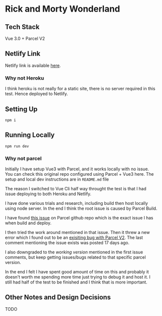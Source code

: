 # Rick and Morty Wonderland

## Tech Stack
Vue 3.0 + Parcel V2

## Netlify Link
Netlify link is available [here](#toreplace).

### Why not Heroku
I think heroku is not really for a static site, there is no server required in this test. Hence deployed to Netlify.

## Setting Up

```
npm i
```

## Running Locally
```
npm run dev
```

### Why not parcel
Initially I have setup Vue3 with Parcel, and it works locally with no issue. You can check this original repo configured using Parcel + Vue3 here. The setup and local dev instructions are in `README.md` file

The reason I switched to Vue Cli half way throught the test is that I had issue deploying to both Heroku and Netlify.

I have done various trials and research, including build then host locally using node server. In the end I think the root issue is caused by Parcel Build.

I have found [this issue](https://github.com/parcel-bundler/parcel/issues/1656) on Parcel github repo which is the exact issue I has when build and deploy.

I then tried the work around mentioned in that issue. Then it threw a new error which I found out to be an [exisiting bug with Parcel V2](https://github.com/parcel-bundler/parcel/issues/5814). The last comment mentioning the issue exists was posted 17 days ago.

I also downgraded to the _working version_ mentioned in the first issue comments, but keep getting issues/bugs related to that specific parcel version.

In the end I felt I have spent good amount of time on this and probably it doesn't worth me spending more time just trying to debug it and host it. I still had half of the test to be finished and I think that is more important.

## Other Notes and Design Decisions
TODO